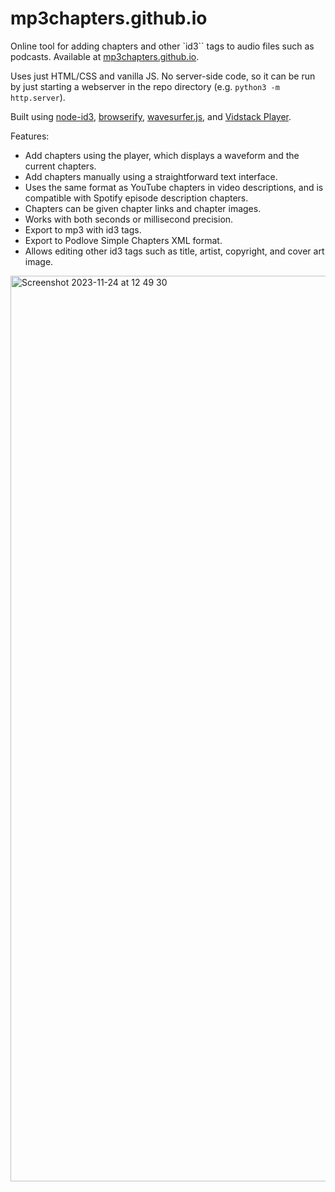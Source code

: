 # mp3chapters.github.io

Online tool for adding chapters and other `id3`` tags to audio files such as podcasts. Available at [mp3chapters.github.io](https://mp3chapters.github.io).

Uses just HTML/CSS and vanilla JS. No server-side code, so it can be run by just starting a webserver in the repo directory (e.g. `python3 -m http.server`).

Built using [node-id3](https://github.com/Zazama/node-id3), [browserify](https://browserify.org/), [wavesurfer.js](https://wavesurfer-js.org/), and [Vidstack Player](https://vidstack.io/docs).

Features:
* Add chapters using the player, which displays a waveform and the current chapters.
* Add chapters manually using a straightforward text interface.
* Uses the same format as YouTube chapters in video descriptions, and is compatible with Spotify episode description chapters.
* Chapters can be given chapter links and chapter images.
* Works with both seconds or millisecond precision.
* Export to mp3 with id3 tags.
* Export to Podlove Simple Chapters XML format.
* Allows editing other id3 tags such as title, artist, copyright, and cover art image.

[<img width="1449" alt="Screenshot 2023-11-24 at 12 49 30" src="https://github.com/mp3chapters/mp3chapters.github.io/assets/3543224/55b986ed-ddd0-462d-9854-555c3115dc80">](https://mp3chapters.github.io)
